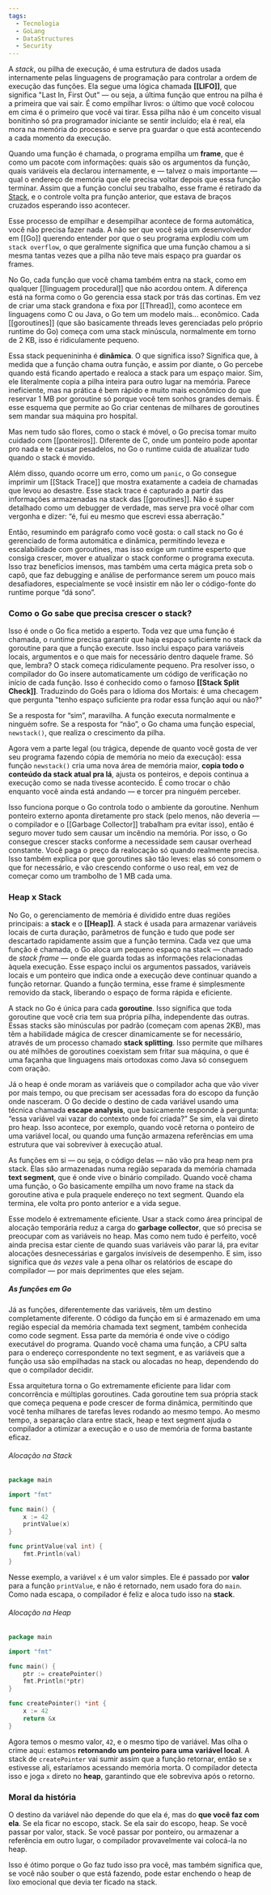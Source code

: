 ```yaml
---
tags:
  - Tecnologia
  - GoLang
  - DataStructures
  - Security
---
```

A _stack_, ou pilha de execução, é uma estrutura de dados usada internamente pelas linguagens de programação para controlar a ordem de execução das funções. Ela segue uma lógica chamada **[[LIFO]]**, que significa "Last In, First Out" — ou seja, a última função que entrou na pilha é a primeira que vai sair. É como empilhar livros: o último que você colocou em cima é o primeiro que você vai tirar. Essa pilha não é um conceito visual bonitinho só pra programador iniciante se sentir incluído; ela é real, ela mora na memória do processo e serve pra guardar o que está acontecendo a cada momento da execução.

Quando uma função é chamada, o programa empilha um **frame**, que é como um pacote com informações: quais são os argumentos da função, quais variáveis ela declarou internamente, e — talvez o mais importante — qual o endereço de memória que ele precisa voltar depois que essa função terminar. Assim que a função conclui seu trabalho, esse frame é retirado da [Stack](Tecnologia/Linguagem%20de%20programação/GoLang/Estrutura%20de%20dados/Stack.md), e o controle volta pra função anterior, que estava de braços cruzados esperando isso acontecer.

Esse processo de empilhar e desempilhar acontece de forma automática, você não precisa fazer nada. A não ser que você seja um desenvolvedor em [[Go]] querendo entender por que o seu programa explodiu com um `stack overflow`, o que geralmente significa que uma função chamou a si mesma tantas vezes que a pilha não teve mais espaço pra guardar os frames.

No Go, cada função que você chama também entra na stack, como em qualquer [[linguagem procedural]] que não acordou ontem. A diferença está na forma como o Go gerencia essa stack por trás das cortinas. Em vez de criar uma stack grandona e fixa por [[Thread]], como acontece em linguagens como C ou Java, o Go tem um modelo mais... econômico. Cada [[goroutines]] (que são basicamente threads leves gerenciadas pelo próprio runtime do Go) começa com uma stack minúscula, normalmente em torno de 2 KB, isso é ridiculamente pequeno.

Essa stack pequenininha é **dinâmica**. O que significa isso? Significa que, à medida que a função chama outra função, e assim por diante, o Go percebe quando está ficando apertado e realoca a stack para um espaço maior. Sim, ele literalmente copia a pilha inteira para outro lugar na memória. Parece ineficiente, mas na prática é bem rápido e muito mais econômico do que reservar 1 MB por goroutine só porque você tem sonhos grandes demais. É esse esquema que permite ao Go criar centenas de milhares de goroutines sem mandar sua máquina pro hospital.

Mas nem tudo são flores, como o stack é móvel, o Go precisa tomar muito cuidado com [[ponteiros]]. Diferente de C, onde um ponteiro pode apontar pro nada e te causar pesadelos, no Go o runtime cuida de atualizar tudo quando o stack é movido.

Além disso, quando ocorre um erro, como um `panic`, o Go consegue imprimir um [[Stack Trace]] que mostra exatamente a cadeia de chamadas que levou ao desastre. Esse stack trace é capturado a partir das informações armazenadas na stack das [[goroutines]]. Não é super detalhado como um debugger de verdade, mas serve pra você olhar com vergonha e dizer: “é, fui eu mesmo que escrevi essa aberração.”

Então, resumindo em parágrafo como você gosta: o call stack no Go é gerenciado de forma automática e dinâmica, permitindo leveza e escalabilidade com goroutines, mas isso exige um runtime esperto que consiga crescer, mover e atualizar o stack conforme o programa executa. Isso traz benefícios imensos, mas também uma certa mágica preta sob o capô, que faz debugging e análise de performance serem um pouco mais desafiadores, especialmente se você insistir em não ler o código-fonte do runtime porque “dá sono”.

### Como o Go sabe que precisa crescer o stack?

Isso é onde o Go fica metido a esperto. Toda vez que uma função é chamada, o runtime precisa garantir que haja espaço suficiente no stack da goroutine para que a função execute. Isso inclui espaço para variáveis locais, argumentos e o que mais for necessário dentro daquele frame. Só que, lembra? O stack começa ridiculamente pequeno. Pra resolver isso, o compilador do Go insere automaticamente um código de verificação no início de cada função. Isso é conhecido como o famoso **[[Stack Split Check]]**. Traduzindo do Goês para o Idioma dos Mortais: é uma checagem que pergunta "tenho espaço suficiente pra rodar essa função aqui ou não?"

Se a resposta for “sim”, maravilha. A função executa normalmente e ninguém sofre. Se a resposta for “não”, o Go chama uma função especial, `newstack()`, que realiza o crescimento da pilha.

Agora vem a parte legal (ou trágica, depende de quanto você gosta de ver seu programa fazendo cópia de memória no meio da execução): essa função `newstack()` cria uma nova área de memória maior, **copia todo o conteúdo da stack atual pra lá**, ajusta os ponteiros, e depois continua a execução como se nada tivesse acontecido. É como trocar o chão enquanto você ainda está andando — e torcer pra ninguém perceber.

Isso funciona porque o Go controla todo o ambiente da goroutine. Nenhum ponteiro externo aponta diretamente pro stack (pelo menos, não deveria — o compilador e o [[Garbage Collector]] trabalham pra evitar isso), então é seguro mover tudo sem causar um incêndio na memória. Por isso, o Go consegue crescer stacks conforme a necessidade sem causar overhead constante. Você paga o preço da realocação só quando realmente precisa. Isso também explica por que goroutines são tão leves: elas só consomem o que for necessário, e vão crescendo conforme o uso real, em vez de começar como um trambolho de 1 MB cada uma.

### Heap x Stack

No Go, o gerenciamento de memória é dividido entre duas regiões principais: a **stack** e o **[[Heap]]**. A stack é usada para armazenar variáveis locais de curta duração, parâmetros de função e tudo que pode ser descartado rapidamente assim que a função termina. Cada vez que uma função é chamada, o Go aloca um pequeno espaço na stack — chamado de _stack frame_ — onde ele guarda todas as informações relacionadas àquela execução. Esse espaço inclui os argumentos passados, variáveis locais e um ponteiro que indica onde a execução deve continuar quando a função retornar. Quando a função termina, esse frame é simplesmente removido da stack, liberando o espaço de forma rápida e eficiente.

A stack no Go é única para cada **goroutine**. Isso significa que toda goroutine que você cria tem sua própria pilha, independente das outras. Essas stacks são minúsculas por padrão (começam com apenas 2KB), mas têm a habilidade mágica de crescer dinamicamente se for necessário, através de um processo chamado **stack splitting**. Isso permite que milhares ou até milhões de goroutines coexistam sem fritar sua máquina, o que é uma façanha que linguagens mais ortodoxas como Java só conseguem com oração.

Já o heap é onde moram as variáveis que o compilador acha que vão viver por mais tempo, ou que precisam ser acessadas fora do escopo da função onde nasceram. O Go decide o destino de cada variável usando uma técnica chamada **escape analysis**, que basicamente responde à pergunta: “essa variável vai vazar do contexto onde foi criada?” Se sim, ela vai direto pro heap. Isso acontece, por exemplo, quando você retorna o ponteiro de uma variável local, ou quando uma função armazena referências em uma estrutura que vai sobreviver à execução atual.

As funções em si — ou seja, o código delas — não vão pra heap nem pra stack. Elas são armazenadas numa região separada da memória chamada **text segment**, que é onde vive o binário compilado. Quando você chama uma função, o Go basicamente empilha um novo frame na stack da goroutine ativa e pula praquele endereço no text segment. Quando ela termina, ele volta pro ponto anterior e a vida segue.

Esse modelo é extremamente eficiente. Usar a stack como área principal de alocação temporária reduz a carga do **garbage collector**, que só precisa se preocupar com as variáveis no heap. Mas como nem tudo é perfeito, você ainda precisa estar ciente de quando suas variáveis vão parar lá, pra evitar alocações desnecessárias e gargalos invisíveis de desempenho. E sim, isso significa que _às vezes_ vale a pena olhar os relatórios de escape do compilador — por mais deprimentes que eles sejam.

##### As funções em Go

Já as funções, diferentemente das variáveis, têm um destino completamente diferente. O código da função em si é armazenado em uma região especial da memória chamada text segment, também conhecida como code segment. Essa parte da memória é onde vive o código executável do programa. Quando você chama uma função, a CPU salta para o endereço correspondente no text segment, e as variáveis que a função usa são empilhadas na stack ou alocadas no heap, dependendo do que o compilador decidir.

Essa arquitetura torna o Go extremamente eficiente para lidar com concorrência e múltiplas goroutines. Cada goroutine tem sua própria stack que começa pequena e pode crescer de forma dinâmica, permitindo que você tenha milhares de tarefas leves rodando ao mesmo tempo. Ao mesmo tempo, a separação clara entre stack, heap e text segment ajuda o compilador a otimizar a execução e o uso de memória de forma bastante eficaz.


###### Alocação na Stack

```go
package main

import "fmt"

func main() {
	x := 42
	printValue(x)
}

func printValue(val int) {
	fmt.Println(val)
}
```

Nesse exemplo, a variável `x` é um valor simples. Ele é passado por **valor** para a função `printValue`, e não é retornado, nem usado fora do `main`. Como nada escapa, o compilador é feliz e aloca tudo isso na **stack**.

###### Alocação na Heap

```go
package main

import "fmt"

func main() {
	ptr := createPointer()
	fmt.Println(*ptr)
}

func createPointer() *int {
	x := 42
	return &x
}
```

Agora temos o mesmo valor, `42`, e o mesmo tipo de variável. Mas olha o crime aqui: estamos **retornando um ponteiro para uma variável local**. A stack de `createPointer` vai sumir assim que a função retornar, então se `x` estivesse ali, estaríamos acessando memória morta. O compilador detecta isso e joga `x` direto no **heap**, garantindo que ele sobreviva após o retorno.

### Moral da história

O destino da variável não depende do que ela é, mas do **que você faz com ela**. Se ela ficar no escopo, stack. Se ela sair do escopo, heap. Se você passar por valor, stack. Se você passar por ponteiro, ou armazenar a referência em outro lugar, o compilador provavelmente vai colocá-la no heap.

Isso é ótimo porque o Go faz tudo isso pra você, mas também significa que, se você não souber o que está fazendo, pode estar enchendo o heap de lixo emocional que devia ter ficado na stack.
